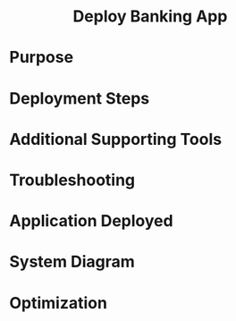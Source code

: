 <h1 align="center">Deploy Banking App<h1> 

# Purpose
# Deployment Steps 
# Additional Supporting Tools
# Troubleshooting
# Application Deployed
# System Diagram
# Optimization 
